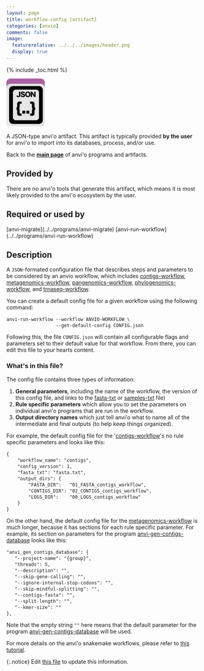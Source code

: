 ```yaml
---
layout: page
title: workflow-config [artifact]
categories: [anvio]
comments: false
image:
  featurerelative: ../../../images/header.png
  display: true
---
```



{% include _toc.html %}


<img src="../../images/icons/JSON.png" alt="JSON" style="width:100px; border:none" />

A JSON-type anvi'o artifact. This artifact is typically provided **by the user** for anvi'o to import into its databases, process, and/or use.

Back to the **[main page](../../)** of anvi'o programs and artifacts.

## Provided by


There are no anvi'o tools that generate this artifact, which means it is most likely provided to the anvi'o ecosystem by the user.


## Required or used by


<p style="text-align: left" markdown="1"><span class="artifact-r">[anvi-migrate](../../programs/anvi-migrate)</span> <span class="artifact-r">[anvi-run-workflow](../../programs/anvi-run-workflow)</span></p>


## Description

A `JSON`-formated configuration file that describes steps and parameters to be considered by an anvio workflow, which includes <span class="artifact-n">[contigs-workflow](/help/7/artifacts/contigs-workflow)</span>, <span class="artifact-n">[metagenomics-workflow](/help/7/artifacts/metagenomics-workflow)</span>, <span class="artifact-n">[pangenomics-workflow](/help/7/artifacts/pangenomics-workflow)</span>, <span class="artifact-n">[phylogenomics-workflow](/help/7/artifacts/phylogenomics-workflow)</span>, and <span class="artifact-n">[trnaseq-workflow](/help/7/artifacts/trnaseq-workflow)</span>.

You can create a default config file for a given workflow using the following command:

```
anvi-run-workflow --workflow ANVIO-WORKFLOW \
                  --get-default-config CONFIG.json
```

Following this, the file `CONFIG.json` will contain all configurable flags and parameters set to their default value for that workflow. From there, you can edit this file to your hearts content. 

### What's in this file? 

The config file contains three types of information:

1. **General parameters**, including the name of the workflow, the version of this config file, and links to the <span class="artifact-n">[fasta-txt](/help/7/artifacts/fasta-txt)</span> or <span class="artifact-n">[samples-txt](/help/7/artifacts/samples-txt)</span> file) 
2. **Rule specific parameters** which allow you to set the parameters on individual anvi'o programs that are run in the workflow. 
3. **Output directory names** which just tell anvi'o what to name all of the intermediate and final outputs (to help keep things organized). 

For example, the default config file for the '<span class="artifact-n">[contigs-workflow](/help/7/artifacts/contigs-workflow)</span>'s no rule specific parameters and looks like this: 

    {
        "workflow_name": "contigs",
        "config_version": 1,
        "fasta_txt": "fasta.txt",
        "output_dirs": {
            "FASTA_DIR":   "01_FASTA_contigs_workflow",
            "CONTIGS_DIR": "02_CONTIGS_contigs_workflow",
            "LOGS_DIR":    "00_LOGS_contigs_workflow"
        }
    }

On the other hand, the default config file for the <span class="artifact-n">[metagenomics-workflow](/help/7/artifacts/metagenomics-workflow)</span> is much longer, because it has sections for each rule specific parameter. For example, its section on parameters for the program <span class="artifact-n">[anvi-gen-contigs-database](/help/7/programs/anvi-gen-contigs-database)</span> looks like this:

    "anvi_gen_contigs_database": {
       "--project-name": "{group}",
       "threads": 5,
       "--description": "",
       "--skip-gene-calling": "",
       "--ignore-internal-stop-codons": "",
       "--skip-mindful-splitting": "",
       "--contigs-fasta": "",
       "--split-length": "",
       "--kmer-size": ""
    },

Note that the empty string `""` here means that the default parameter for the program <span class="artifact-n">[anvi-gen-contigs-database](/help/7/programs/anvi-gen-contigs-database)</span> will be used. 

For more details on the anvi'o snakemake workflows, please refer to [this tutorial](https://merenlab.org/2018/07/09/anvio-snakemake-workflows/).



{:.notice}
Edit [this file](https://github.com/merenlab/anvio/tree/master/anvio/docs/artifacts/workflow-config.md) to update this information.

